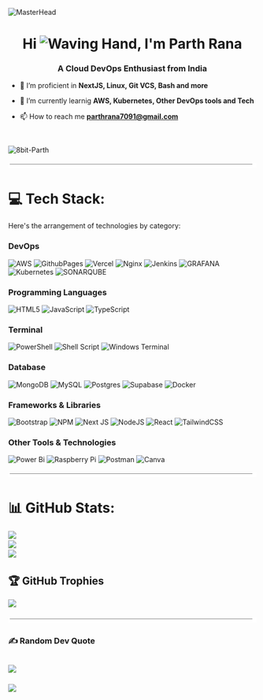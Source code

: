 ![MasterHead](https://github.com/8bit-Parth/8bit-Parth/assets/77335035/109a460c-cfde-4555-8758-f9f1635d6ed4)


<h1 align="center">Hi <img src="https://raw.githubusercontent.com/Tarikul-Islam-Anik/Animated-Fluent-Emojis/master/Emojis/Hand%20gestures/Waving%20Hand.png" alt="Waving Hand" width="30" height="30" />, I'm Parth Rana</h1>
<h3 align="center">A Cloud DevOps Enthusiast from India</h3>

- 🔧 I’m proficient in **NextJS, Linux, Git VCS, Bash and more**

- 🌱 I’m currently learnig **AWS, Kubernetes, Other DevOps tools and Tech**

- 📫 How to reach me **parthrana7091@gmail.com**
<br>
<p align="left"> <img src="https://komarev.com/ghpvc/?username=8bit-Parth&label=Profile%20views&color=0e75b6&style=flat" alt="8bit-Parth" /> </p>
<img src="https://github.com/KKhushhalR2405/Bio/blob/master/border.gif" width="1100px" height="10px"></h2>

# 💻 Tech Stack:
Here's the arrangement of technologies by category:

### DevOps
![AWS](https://img.shields.io/badge/AWS-%23FF9900.svg?style=for-the-badge&logo=amazon-aws&logoColor=white) ![GithubPages](https://img.shields.io/badge/github%20pages-121013?style=for-the-badge&logo=github&logoColor=white) ![Vercel](https://img.shields.io/badge/vercel-%23000000.svg?style=for-the-badge&logo=vercel&logoColor=white)  ![Nginx](https://img.shields.io/badge/nginx-%23009639.svg?style=for-the-badge&logo=nginx&logoColor=white) ![Jenkins](https://img.shields.io/badge/jenkins-%232C5263.svg?style=for-the-badge&logo=jenkins&logoColor=white)  ![GRAFANA](https://img.shields.io/badge/grafana-F46800.svg?style=for-the-badge&logo=grafana&logoColor=white&color=%23F46800) ![Kubernetes](https://img.shields.io/badge/kubernetes-%23326ce5.svg?style=for-the-badge&logo=kubernetes&logoColor=white) ![SONARQUBE](https://img.shields.io/badge/sonarqube-4E9BCD.svg?style=for-the-badge&logo=sonarqube&logoColor=white&color=%234E9BCD) 

### Programming Languages
![HTML5](https://img.shields.io/badge/html5-%23E34F26.svg?style=for-the-badge&logo=html5&logoColor=white) ![JavaScript](https://img.shields.io/badge/javascript-%23323330.svg?style=for-the-badge&logo=javascript&logoColor=%23F7DF1E) ![TypeScript](https://img.shields.io/badge/typescript-%23007ACC.svg?style=for-the-badge&logo=typescript&logoColor=white)

### Terminal
![PowerShell](https://img.shields.io/badge/PowerShell-%235391FE.svg?style=for-the-badge&logo=powershell&logoColor=white) ![Shell Script](https://img.shields.io/badge/shell_script-%23121011.svg?style=for-the-badge&logo=gnu-bash&logoColor=white)  ![Windows Terminal](https://img.shields.io/badge/Windows%20Terminal-%234D4D4D.svg?style=for-the-badge&logo=windows-terminal&logoColor=white)

### Database
![MongoDB](https://img.shields.io/badge/MongoDB-%234ea94b.svg?style=for-the-badge&logo=mongodb&logoColor=white) ![MySQL](https://img.shields.io/badge/mysql-%2300000f.svg?style=for-the-badge&logo=mysql&logoColor=white) ![Postgres](https://img.shields.io/badge/postgres-%23316192.svg?style=for-the-badge&logo=postgresql&logoColor=white) ![Supabase](https://img.shields.io/badge/Supabase-3ECF8E?style=for-the-badge&logo=supabase&logoColor=white) ![Docker](https://img.shields.io/badge/docker-%230db7ed.svg?style=for-the-badge&logo=docker&logoColor=white)

### Frameworks & Libraries
![Bootstrap](https://img.shields.io/badge/bootstrap-%238511FA.svg?style=for-the-badge&logo=bootstrap&logoColor=white) ![NPM](https://img.shields.io/badge/NPM-%23CB3837.svg?style=for-the-badge&logo=npm&logoColor=white) ![Next JS](https://img.shields.io/badge/Next-black?style=for-the-badge&logo=next.js&logoColor=white) ![NodeJS](https://img.shields.io/badge/node.js-6DA55F?style=for-the-badge&logo=node.js&logoColor=white) ![React](https://img.shields.io/badge/react-%2320232a.svg?style=for-the-badge&logo=react&logoColor=%2361DAFB) ![TailwindCSS](https://img.shields.io/badge/tailwindcss-%2338B2AC.svg?style=for-the-badge&logo=tailwind-css&logoColor=white)

### Other Tools & Technologies
![Power Bi](https://img.shields.io/badge/power_bi-F2C811?style=for-the-badge&logo=powerbi&logoColor=black) ![Raspberry Pi](https://img.shields.io/badge/-RaspberryPi-C51A4A?style=for-the-badge&logo=Raspberry-Pi) ![Postman](https://img.shields.io/badge/Postman-FF6C37?style=for-the-badge&logo=postman&logoColor=white) ![Canva](https://img.shields.io/badge/Canva-%2300C4CC.svg?style=for-the-badge&logo=Canva&logoColor=white)

<img src="https://github.com/KKhushhalR2405/Bio/blob/master/border.gif" width="1100px" height="10px"></h2>

# 📊 GitHub Stats:
![](https://github-readme-stats.vercel.app/api?username=8bit-Parth&theme=blueberry&hide_border=false&include_all_commits=false&count_private=false)<br/>
![](https://github-readme-streak-stats.herokuapp.com/?user=8bit-Parth&theme=blueberry&hide_border=false)<br/>
![](https://github-readme-stats.vercel.app/api/top-langs/?username=8bit-Parth&theme=blueberry&hide_border=false&include_all_commits=false&count_private=false&layout=compact)

## 🏆 GitHub Trophies
![](https://github-profile-trophy.vercel.app/?username=8bit-Parth&theme=onedark&no-frame=false&no-bg=false&margin-w=4)

<img src="https://github.com/KKhushhalR2405/Bio/blob/master/border.gif" width="1100px" height="10px"></h2>

### ✍️ Random Dev Quote
![](https://quotes-github-readme.vercel.app/api?type=horizontal&theme=tokyonight)
---
[![](https://visitcount.itsvg.in/api?id=8bit-Parth&icon=2&color=9)](https://visitcount.itsvg.in)
